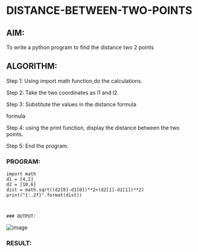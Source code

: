 # DISTANCE-BETWEEN-TWO-POINTS

## AIM:
To write a python program to find the distance two 2 points
## ALGORITHM:

Step 1:
Using import math function,do the calculations.

Step 2:
Take the two coordinates as l1 and l2.

Step 3:
Substitute the values in the distance formula

formula

Step 4:
using the print function, display the distance between the two points.

Step 5:
End the program.

### PROGRAM:
```
import math
d1 = [4,2]
d2 = [10,6]
dist = math.sqrt((d2[0]-d1[0])**2+(d2[1]-d1[1])**2)
print("{:.2f}".format(dist))
  


### OUTPUT:
```
![image](https://user-images.githubusercontent.com/122008288/227435203-2e3913f4-3572-47bd-9c77-db4b691ff67e.png)



### RESULT:
